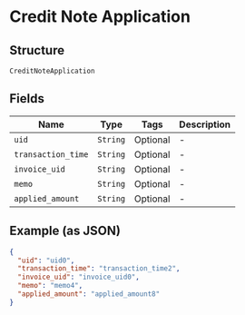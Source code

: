 
# Credit Note Application

## Structure

`CreditNoteApplication`

## Fields

| Name | Type | Tags | Description |
|  --- | --- | --- | --- |
| `uid` | `String` | Optional | - |
| `transaction_time` | `String` | Optional | - |
| `invoice_uid` | `String` | Optional | - |
| `memo` | `String` | Optional | - |
| `applied_amount` | `String` | Optional | - |

## Example (as JSON)

```json
{
  "uid": "uid0",
  "transaction_time": "transaction_time2",
  "invoice_uid": "invoice_uid0",
  "memo": "memo4",
  "applied_amount": "applied_amount8"
}
```

